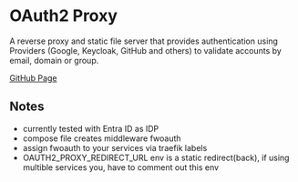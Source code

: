 # OAuth2 Proxy

A reverse proxy and static file server that provides authentication using Providers (Google, Keycloak, GitHub and others) to validate accounts by email, domain or group.

[GitHub Page](https://github.com/oauth2-proxy/oauth2-proxy)

## Notes
- currently tested with Entra ID as IDP
- compose file creates middleware fwoauth
- assign fwoauth to your services via traefik labels
- OAUTH2_PROXY_REDIRECT_URL env is a static redirect(back), if using multible services you, have to comment out this env
